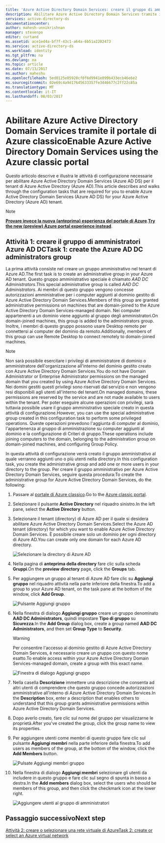 ```yaml
---
title: 'Azure Active Directory Domain Services: creare il gruppo di amministratori Azure AD DC | Microsoft Docs'
description: Abilitare Azure Active Directory Domain Services tramite il portale di Azure classico
services: active-directory-ds
documentationcenter: 
author: mahesh-unnikrishnan
manager: stevenpo
editor: curtand
ms.assetid: ace1ed4a-bf7f-43c1-a64a-6b51a2202473
ms.service: active-directory-ds
ms.workload: identity
ms.tgt_pltfrm: na
ms.devlang: na
ms.topic: article
ms.date: 07/13/2017
ms.author: maheshu
ms.openlocfilehash: 5ed0125e05928cf0f6d9941e099b433ecb46e6e2
ms.sourcegitcommit: 02e69c4a9d17645633357fe3d46677c2ff22c85a
ms.translationtype: MT
ms.contentlocale: it-IT
ms.lasthandoff: 08/03/2017
---
```

# <a name="enable-azure-active-directory-domain-services-using-the-azure-classic-portal"></a><span data-ttu-id="d383f-103">Abilitare Azure Active Directory Domain Services tramite il portale di Azure classico</span><span class="sxs-lookup"><span data-stu-id="d383f-103">Enable Azure Active Directory Domain Services using the Azure classic portal</span></span>
<span data-ttu-id="d383f-104">Questo articolo descrive e illustra le attività di configurazione necessarie per abilitare Azure Active Directory Domain Services (Azure AD DS) per il tenant di Azure Active Directory (Azure AD).</span><span class="sxs-lookup"><span data-stu-id="d383f-104">This article describes and walks through the configuration tasks that are required for you to enable Azure Active Directory Domain Services (Azure AD DS) for your Azure Active Directory (Azure AD) tenant.</span></span>

> [!NOTE]
> <span data-ttu-id="d383f-105">[**Provare invece la nuova (anteprima) esperienza del portale di Azure**](active-directory-ds-getting-started.md).</span><span class="sxs-lookup"><span data-stu-id="d383f-105">[**Try the new (preview) Azure portal experience instead**](active-directory-ds-getting-started.md).</span></span> 
>

## <a name="task-1-create-the-azure-ad-dc-administrators-group"></a><span data-ttu-id="d383f-106">Attività 1: creare il gruppo di amministratori Azure AD DC</span><span class="sxs-lookup"><span data-stu-id="d383f-106">Task 1: create the Azure AD DC administrators group</span></span>
<span data-ttu-id="d383f-107">La prima attività consiste nel creare un gruppo amministrativo nel tenant di Azure AD.</span><span class="sxs-lookup"><span data-stu-id="d383f-107">The first task is to create an administrative group in your Azure AD tenant.</span></span> <span data-ttu-id="d383f-108">Questo gruppo amministrativo speciale è chiamato *AAD DC Administrators*.</span><span class="sxs-lookup"><span data-stu-id="d383f-108">This special administrative group is called *AAD DC Administrators*.</span></span> <span data-ttu-id="d383f-109">Ai membri di questo gruppo vengono concesse autorizzazioni amministrative per i computer aggiunti al dominio gestito di Azure Active Directory Domain Services.</span><span class="sxs-lookup"><span data-stu-id="d383f-109">Members of this group are granted administrative permissions on machines that are domain-joined to the Azure Active Directory Domain Services-managed domain.</span></span> <span data-ttu-id="d383f-110">Nei computer appartenenti a un dominio viene aggiunto al gruppo degli amministratori.</span><span class="sxs-lookup"><span data-stu-id="d383f-110">On domain-joined machines, this group is added to the administrators group.</span></span> <span data-ttu-id="d383f-111">Inoltre, i membri di questo gruppo possono usare Desktop remoto per connettersi ai computer del dominio da remoto.</span><span class="sxs-lookup"><span data-stu-id="d383f-111">Additionally, members of this group can use Remote Desktop to connect remotely to domain-joined machines.</span></span>  

> [!NOTE]
> <span data-ttu-id="d383f-112">Non sarà possibile esercitare i privilegi di amministratore di dominio o amministratore dell'organizzazione all'interno del dominio gestito creato con Azure Active Directory Domain Services.</span><span class="sxs-lookup"><span data-stu-id="d383f-112">You do not have Domain Administrator or Enterprise Administrator permissions on the managed domain that you created by using Azure Active Directory Domain Services.</span></span> <span data-ttu-id="d383f-113">Nei domini gestiti questi privilegi sono riservati dal servizio e non vengono resi disponibili agli utenti all'interno del tenant.</span><span class="sxs-lookup"><span data-stu-id="d383f-113">On managed domains, these permissions are reserved by the service and are not made available to users within the tenant.</span></span> <span data-ttu-id="d383f-114">Per poter eseguire alcune operazioni con privilegi, sarà tuttavia possibile usare il gruppo amministrativo speciale creato in questa attività di configurazione.</span><span class="sxs-lookup"><span data-stu-id="d383f-114">However, you can use the special administrative group created in this configuration task to perform some privileged operations.</span></span> <span data-ttu-id="d383f-115">Queste operazioni prevedono l'aggiunta di computer al dominio, l'appartenenza al gruppo di amministrazione su computer aggiunti al dominio e la configurazione di Criteri di gruppo.</span><span class="sxs-lookup"><span data-stu-id="d383f-115">These operations include joining computers to the domain, belonging to the administration group on domain-joined machines, and configuring Group Policy.</span></span>
>

<span data-ttu-id="d383f-116">In questa attività di configurazione verrà creato il gruppo amministrativo al quale verranno aggiunti uno o più utenti nella directory.</span><span class="sxs-lookup"><span data-stu-id="d383f-116">In this configuration task, you create the administrative group and add one or more users in your directory to the group.</span></span> <span data-ttu-id="d383f-117">Per creare il gruppo amministrativo per Azure Active Directory Domain Services, seguire questa procedura:</span><span class="sxs-lookup"><span data-stu-id="d383f-117">To create the administrative group for Azure Active Directory Domain Services, do the following:</span></span>

1. <span data-ttu-id="d383f-118">Passare al [portale di Azure classico](https://manage.windowsazure.com).</span><span class="sxs-lookup"><span data-stu-id="d383f-118">Go to the [Azure classic portal](https://manage.windowsazure.com).</span></span>
2. <span data-ttu-id="d383f-119">Selezionare il pulsante **Active Directory** nel riquadro sinistro.</span><span class="sxs-lookup"><span data-stu-id="d383f-119">In the left pane, select the **Active Directory** button.</span></span>
3. <span data-ttu-id="d383f-120">Selezionare il tenant (directory) di Azure AD per il quale si desidera abilitare Azure Active Directory Domain Services.</span><span class="sxs-lookup"><span data-stu-id="d383f-120">Select the Azure AD tenant (directory) for which you want to enable Azure Active Directory Domain Services.</span></span> <span data-ttu-id="d383f-121">È possibile creare solo un dominio per ogni directory di Azure AD.</span><span class="sxs-lookup"><span data-stu-id="d383f-121">You can create only one domain for each Azure AD directory.</span></span>

    ![Selezionare la directory di Azure AD](./media/active-directory-domain-services-getting-started/select-aad-directory.png)
4. <span data-ttu-id="d383f-123">Nella pagina di **anteprima della directory** fare clic sulla scheda **Gruppi**.</span><span class="sxs-lookup"><span data-stu-id="d383f-123">On the **preview directory** page, click the **Groups** tab.</span></span>
5. <span data-ttu-id="d383f-124">Per aggiungere un gruppo al tenant di Azure AD fare clic su **Aggiungi gruppo** nel riquadro attività nella parte inferiore della finestra.</span><span class="sxs-lookup"><span data-stu-id="d383f-124">To add a group to your Azure AD tenant, on the task pane at the bottom of the window, click **Add Group**.</span></span>

    ![Pulsante Aggiungi gruppo](./media/active-directory-domain-services-getting-started/add-group-button.png)
6. <span data-ttu-id="d383f-126">Nella finestra di dialogo **Aggiungi gruppo** creare un gruppo denominato **AAD DC Administrators**, quindi impostare **Tipo di gruppo** su **Sicurezza**.</span><span class="sxs-lookup"><span data-stu-id="d383f-126">In the **Add Group** dialog box, create a group named **AAD DC Administrators**, and then set **Group Type** to **Security**.</span></span>

   > [!WARNING]
   > <span data-ttu-id="d383f-127">Per consentire l'accesso al dominio gestito di Azure Active Directory Domain Services, è necessario creare un gruppo con questo nome esatto.</span><span class="sxs-lookup"><span data-stu-id="d383f-127">To enable access within your Azure Active Directory Domain Services-managed domain, create a group with this exact name.</span></span>
   >
   >

    ![Finestra di dialogo Aggiungi gruppo](./media/active-directory-domain-services-getting-started/create-admin-group.png)
7. <span data-ttu-id="d383f-129">Nella casella **Descrizione** immettere una descrizione che consenta ad altri utenti di comprendere che questo gruppo concede autorizzazioni amministrative all'interno di Azure Active Directory Domain Services.</span><span class="sxs-lookup"><span data-stu-id="d383f-129">In the **Description** box, enter a description that enables others to understand that this group grants administrative permissions within Azure Active Directory Domain Services.</span></span>
8. <span data-ttu-id="d383f-130">Dopo averlo creato, fare clic sul nome del gruppo per visualizzarne le proprietà.</span><span class="sxs-lookup"><span data-stu-id="d383f-130">After you've created the group, click the group name to view its properties.</span></span>
9. <span data-ttu-id="d383f-131">Per aggiungere utenti come membri di questo gruppo fare clic sul pulsante **Aggiungi membri** nella parte inferiore della finestra.</span><span class="sxs-lookup"><span data-stu-id="d383f-131">To add users as members of the group, at the bottom of the window, click the **Add Members** button.</span></span>

    ![Pulsate Aggiungi membri gruppo](./media/active-directory-domain-services-getting-started/add-group-members-button.png)
10. <span data-ttu-id="d383f-133">Nella finestra di dialogo **Aggiungi membri** selezionare gli utenti da includere in questo gruppo e fare clic sul segno di spunta in basso a destra.</span><span class="sxs-lookup"><span data-stu-id="d383f-133">In the **Add members** dialog box, select the users who should be members of this group, and then click the checkmark icon at the lower right.</span></span>

    ![Aggiungere utenti al gruppo di amministratori](./media/active-directory-domain-services-getting-started/add-group-members.png)


## <a name="next-step"></a><span data-ttu-id="d383f-135">Passaggio successivo</span><span class="sxs-lookup"><span data-stu-id="d383f-135">Next step</span></span>
[<span data-ttu-id="d383f-136">Attività 2: creare o selezionare una rete virtuale di Azure</span><span class="sxs-lookup"><span data-stu-id="d383f-136">Task 2: create or select an Azure virtual network</span></span>](active-directory-ds-getting-started-vnet.md)

